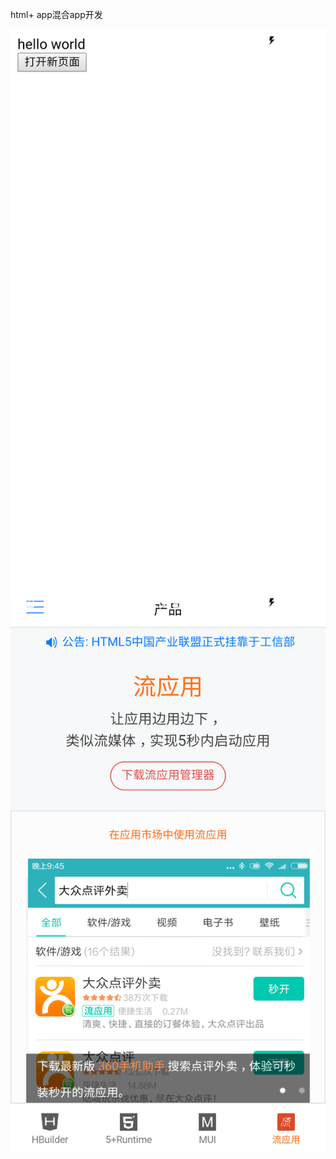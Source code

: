 html+ app混合app开发

![Image text](https://raw.githubusercontent.com/hongmaju/plusApps/master/appShow/1.png)
![Image text](https://raw.githubusercontent.com/hongmaju/plusApps/master/appShow/2.png)